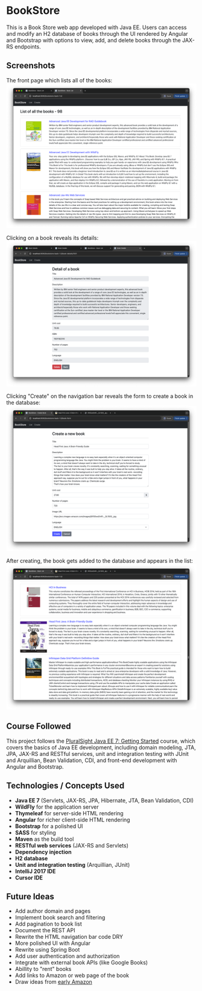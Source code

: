 # BookStore

This is a Book Store web app developed with Java EE. Users can access and modify an H2 database of books through the UI rendered by Angular and Bootstrap with options to view, add, and delete books through the JAX-RS endpoints.

## Screenshots
The front page which lists all of the books:
![Book list](screenshots/list-of-books.png)

Clicking on a book reveals its details:
![Book details](screenshots/details-of-book.png)

Clicking "Create" on the navigation bar reveals the form to create a book in the database:
![Book form](screenshots/create-book-form.png)

After creating, the book gets added to the database and appears in the list:
![Book creation](screenshots/result-of-creating-book.png)

## Course Followed
This project follows the [PluralSight Java EE 7: Getting Started](https://app.pluralsight.com/library/courses/java-ee-getting-started/table-of-contents) course, which covers the basics of Java EE development, including domain modeling, JTA, JPA, JAX-RS and RESTful services, unit and integration testing with JUnit and Arquillian, Bean Validation, CDI, and front-end development with Angular and Bootstrap.


## Technologies / Concepts Used
- **Java EE 7** (Servlets, JAX-RS, JPA, Hibernate, JTA, Bean Validation, CDI)
- **WildFly** for the application server
- **Thymeleaf** for server-side HTML rendering
- **Angular** for richer client-side HTML rendering
- **Bootstrap** for a polished UI
- **SASS** for styling
- **Maven** as the build tool
- **RESTful web services** (JAX-RS and Servlets)
- **Dependency injection**
- **H2 database**
- **Unit and integration testing** (Arquillian, JUnit)
- **IntelliJ 2017 IDE**
- **Cursor IDE**

## Future Ideas
- Add author domain and pages
- Implement book search and filtering
- Add pagination to book list
- Document the REST API
- Rewrite the HTML navigation bar code DRY
- More polished UI with Angular
- Rewrite using Spring Boot
- Add user authentication and authorization
- Integrate with external book APIs (like Google Books)
- Abillity to "rent" books
- Add links to Amazon or web page of the book
- Draw ideas from [early Amazon](https://web.archive.org/web/20020601082038/http://www.amazon.com/exec/obidos/subst/home/redirect.html)
